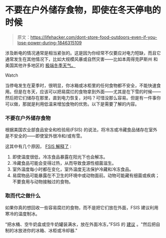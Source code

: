 # 不要在户外储存食物，即使在冬天停电的时候

> 原文：<https://lifehacker.com/dont-store-food-outdoors-even-if-you-lose-power-during-1846315109>

涉及断电的情况通常是相当紧张的。这是因为你经常不仅要应对电力短缺，而且它通常发生在其他情况下，比如大规模风暴或自然灾害——比如本周得克萨斯州 和美国其他许多地区的 [极端冬季天气。](https://www.nytimes.com/2021/02/19/us/texas-deaths-winter-storm.html) 

Watch

当停电发生在夏季时，很明显，你冰箱或冰柜里的任何食物都不安全，不能快速食用。但是在冬天，应该可以把易腐烂的食物拿到外面——尤其是在下雪的时候——然后把它们储存在那里，直到电力恢复，对吗？可惜没那么容易。但是有一件事你可以做，那就是利用低温来增加食物的优势。以下是需要了解的内容。

### 不要在户外储存食物

根据美国农业部食品安全和检验局(FSIS) 的说法，将冷冻或冷藏食品储存在室外是不安全的——即使室外很冷和/或有雪。

这其中有几个原因， [FSIS 解释了](https://www.fsis.usda.gov/wps/portal/fsis/topics/food-safety-education/get-answers/food-safety-fact-sheets/emergency-preparedness/keeping-food-safe-during-an-emergency/ct_index) :

1.  即使温度很低，冷冻食品暴露在阳光下也会解冻。
2.  冷藏食品可能会变得过热，从而导致食源性细菌滋生。
3.  室外温度每小时都在变化，室外温度无法保护冷藏和冷冻食品。
4.  易腐物品可能暴露在不卫生的环境中或动物面前。动物可能藏有细菌或疾病；不要食用与动物接触过的食物。

### 取而代之做什么

如果你真的想回收一些容易腐烂的食物，而不是把它们放在外面，FSIS 建议利用寒冷的温度制冰。

“把水桶、空牛奶盒或空牛奶罐装满水，放在外面冷冻，”FSIS 的 [建议](https://www.fsis.usda.gov/wps/portal/fsis/topics/food-safety-education/get-answers/food-safety-fact-sheets/emergency-preparedness/keeping-food-safe-during-an-emergency/ct_index) 。"然后把自制的冰放进你的冰箱、冰柜或冷却器."